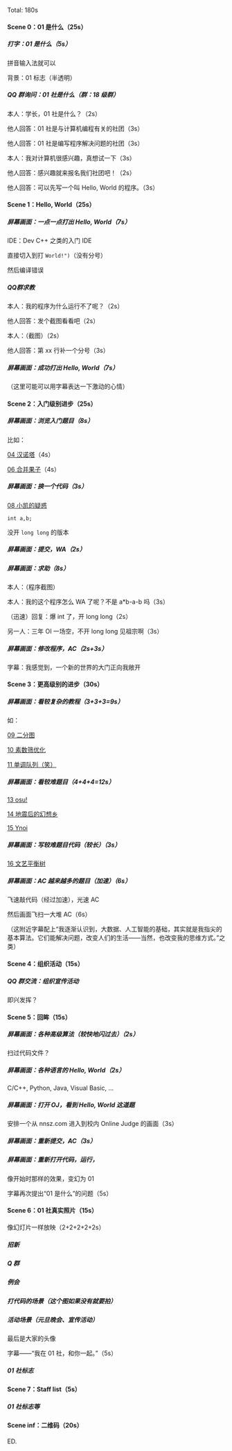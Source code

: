 Total: 180s

#### Scene 0：01 是什么（25s）

##### 打字：01 是什么（5s）

拼音输入法就可以

背景：01 标志（半透明）

##### QQ 群询问：01 社是什么（群：18 级群）

本人：学长，01 社是什么？（2s）

他人回答：01 社是与计算机编程有关的社团（3s）

他人回答：01 社是编写程序解决问题的社团（3s）

本人：我对计算机很感兴趣，真想试一下（3s）

他人回答：感兴趣就来报名我们社团吧！（2s）

他人回答：可以先写一个叫 Hello, World 的程序。（3s）

#### Scene 1：Hello, World（25s）

##### 屏幕画面：一点一点打出 Hello, World（7s）

IDE：Dev C++ 之类的入门 IDE

直接切入到打 `World!")`（没有分号）

然后编译错误

##### QQ群求教

本人：我的程序为什么运行不了呢？（2s）

他人回答：发个截图看看吧（2s）

本人：（截图）（2s）

他人回答：第 xx 行补一个分号（3s）

##### 屏幕画面：成功打出 Hello, World（7s）

（这里可能可以用字幕表达一下激动的心情）

#### Scene 2：入门级别进步（25s）

##### 屏幕画面：浏览入门题目（8s）

比如：

[04 汉诺塔](https://www.luogu.org/problem/P1096)（4s）

[06 合并果子](https://www.luogu.org/problem/P1090)（4s）

##### 屏幕画面：换一个代码（3s）

[08 小凯的疑惑](https://www.luogu.org/problem/P3951)

`int a,b;`

没开 `long long` 的版本

##### 屏幕画面：提交，WA（2s）

##### 屏幕画面：求助（8s）

本人：（程序截图）

本人：我的这个程序怎么 WA 了呢？不是 a*b-a-b 吗（3s）

（迅速）回复：爆 int 了，开 long long（2s）

另一人：三年 OI 一场空，不开 long long 见祖宗啊（3s）

##### 屏幕画面：修改程序，AC（2s+3s）

字幕：我感觉到，一个新的世界的大门正向我敞开

#### Scene 3：更高级别的进步（30s）

##### 屏幕画面：看较复杂的教程（3+3+3=9s）

如：

[09 二分图](https://www.luogu.org/blog/hyde2002/er-fen-tu-pi-pei-xue-xi-bi-ji)

[10 素数筛优化](https://www.luogu.org/blog/returntime/qian-tan-su-shuo-shai-you-hua)

[11 单调队列（笑）](https://www.luogu.org/blog/Sweetlemon/dan-diao-dui-lie)

##### 屏幕画面：看较难题目（4+4+4=12s）

[13 osu!](https://www.luogu.org/problem/P1365)

[14 地震后的幻想乡](https://www.luogu.org/problem/P3343)

[15 Ynoi](https://www.luogu.org/problem/P4680)

##### 屏幕画面：写较难题目代码（较长）（3s）

[16 文艺平衡树](https://www.luogu.org/problem/P3391)

##### 屏幕画面：AC 越来越多的题目（加速）（6s）

飞速敲代码（经过加速），光速 AC

然后画面飞扫一大堆 AC（6s）

（这附近字幕配上“我逐渐认识到，大数据、人工智能的基础，其实就是我指尖的基本算法。它们能解决问题，改变人们的生活——当然，也改变我的思维方式。”之类）

#### Scene 4：组织活动（15s）

##### QQ 群交流：组织宣传活动

即兴发挥？

#### Scene 5：回眸（15s）

##### 屏幕画面：各种高级算法（较快地闪过去）（2s）

扫过代码文件？

##### 屏幕画面：各种语言的 Hello, World（2s）

C/C++, Python, Java, Visual Basic, ...

##### 屏幕画面：打开 OJ，看到 Hello, World 这道题

安排一个从 nnsz.com 进入到校内 Online Judge 的画面（3s）

##### 屏幕画面：重新提交，AC（3s）

##### 屏幕画面：重新打开代码，运行，

像开始时那样的效果，变幻为 01

字幕再次提出“01 是什么”的问题（5s）

#### Scene 6：01 社真实照片（15s）

像幻灯片一样放映（2+2+2+2+2s）

##### 招新

##### Q 群

##### 例会

##### 打代码的场景（这个图如果没有就要拍）

##### 活动场景（元旦晚会、宣传活动）

最后是大家的头像

字幕——“我在 01 社，和你一起。”（5s）

##### 01 社标志

#### Scene 7：Staff list（5s）

##### 01 社标志等

#### Scene inf：二维码（20s）

ED.
